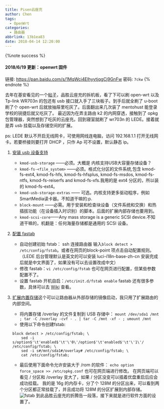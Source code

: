 ```yaml
---
title: Pisen云座充
author: Chen
tags:
  - OpenWrt
categories:
  - 路由器
abbrlink: 13b1ea83
date: 2018-04-14 12:20:00
---
```

{%note success %}
#### 2018/6/19 更新：openwrt 固件
链接: <https://pan.baidu.com/s/1MqWci4ElhyytjqgCj9GnFw> 密码: `7ckw`
{% endnote %}
<!-- more -->

去年在基安看见的一个[帖子](http://www.right.com.cn/forum/forum.php?mod=viewthread&tid=209145&fromguid=hot&extra=&mobile=2)，品胜云座充的拆机板，看了下可以刷 open-wrt 以及 Tp-link WR703n 的包还有 usb 接口就入手了三块板子。到手后就全刷了 u-boot 刷了个 open-wrt 后就放抽屉里吃灰了。后面翻出来几次装了 mentohust 能登录学校的锐捷后就又吃灰了。 最近因为在弄主路由 k2 的内网穿透，接触到了 opkg 包管理器，突然想到了吃灰的云座充。回到寝室就刷了 wr703n 的 LEDE。接着就是弄 usb 挂载以及存储空间的扩展。

ps: LEDE 默认不开启无线网卡，可使用网线连电脑，访问 192.168.1.1 打开无线网卡。若要桥接则要打开 DHCP ，只作 Ap 可不设置，默认静态 ip。

1. [安装 usb 设备支持](https://wiki.openwrt.org/doc/howto/usb.storage)

    - `kmod-usb-storage` ——必须。大概是 内核支持USB大容量存储设备？
    - `kmod-fs-<file_system>` ——必须。格式化分区的文件系统,包含 kmod-fs-ext4, kmod-fs-hfs, kmod-fs-hfsplus, kmod-fs-msdos, kmod-fs-ntfs, kmod-fs-reiserfs and kmod-fs-xfs.我用的是 ext4 分区的，所以装的 kmod-fs-ext4。
    - `kmod-usb-storage-extras` —— 可选。内核支持更多驱动程序，例如SmartMedia读卡器。不知道干嘛的:p.
    - `block-mount` ——必需。用于安装和检查块设备（文件系统和交换）和热插拔功能（在设备插入时识别）的脚本。后面的扩展内部存储也要用到。
    - `kmod-scsi-core`——Any mass storage is a generic SCSI device.不知道干嘛的，机翻是：任何海量存储都是通用的 SCSI 设备。
2. [配置 fastab](https://wiki.openwrt.org/doc/uci/fstab)
    - 自动创建初始 fstab：
        ssh 连接路由器 输入`block detect > /etc/config/fstab`。或者在网页的block-point 项点击自动配置规则。（LEDE 后台管理默认是英文的可以安装 luci-i18n-base-zh-cn 安装完成后就是中文界面了，如果没有可以去设置改成中文）
    - 修改 fastab：`vi /etc/config/fstab` 也可在网页进行配置，但某些参数配置不了。
    - 设置 fastab 开机自启：`/etc/init.d/fstab enable`
    fastab 还有很多参数，具体可以去 [Wiki](https://wiki.openwrt.org/doc/uci/fstab) 查看。

3. [扩展内置存储](https://wiki.openwrt.org/doc/howto/extroot)这个可以让路由器从外部存储的镜像启动，我只用了扩展路由的内部空间。

    - 将内置存储 /overlay 的文件复制到 USB 存储中：
    `mount /dev/sda1 /mnt ; tar -C /overlay -cvf - . | tar -C /mnt -xf - ; umount /mnt`
    - 使用以下命令创建fstab:

    ```ash
    block detect > /etc/config/fstab; \
        sed -i s/option$'\t'enabled$'\t'\'0\'/option$'\t'enabled$'\t'\'1\'/ /etc/config/fstab; \
        sed -i s#/mnt/sda1#/overlay# /etc/config/fstab; \
        cat /etc/config/fstab;
    ```

    - 最后使用下面命令允许安装大于 /rom 的软件：
   `echo option force_space >> /etc/opkg.conf` 也可在网页端进行修改。
在网页端可以看见 / 分区和 /overlay 变大了，如果 /  分区没变可以插着优盘重启后应会成功挂载。
我的是 16g 的内存卡，分了个 128M 的分区出来，可以看到两个分区都正常挂载了，并且成功将 128M 的分区扩展到内部存储。
![fstab](https://i.loli.net/2019/06/08/5cfb5c6be26e029890.jpg)
到此品胜云座充的折腾告一段落，接下来就是进行软件方面的设置了。
